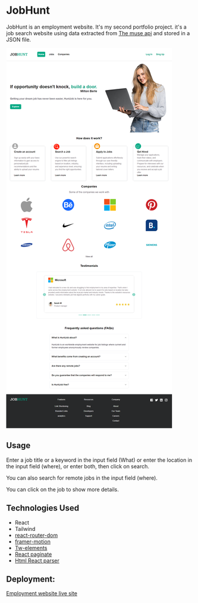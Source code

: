 # JobHunt
JobHunt is an employment website. It's my second portfolio project. it's a job search website using data extracted from [The muse api](https://www.themuse.com/developers/api/v2) and stored in a JSON file.

![Empolyment website landing page](https://github.com/Badr-21/Employment-website/blob/main/public/landing-page.png)


## Usage
Enter a job title or a keyword in the input field (What) or enter the location in the input field (where), or enter both, then click on search.

You can also search for remote jobs in the input field (where).

You can click on the job to show more details.


## Technologies Used
- React
- Tailwind
- [react-router-dom](https://reactrouter.com/en/main)
- [framer-motion](https://www.framer.com/motion/)
- [Tw-elements](https://tailwind-elements.com/)
- [React paginate](https://github.com/AdeleD/react-paginate#readme)
- [Html React parser](https://github.com/remarkablemark/html-react-parser#readme) 

## Deployment:
[Employment website live site](https://badr-21-employment-website.netlify.app/)

